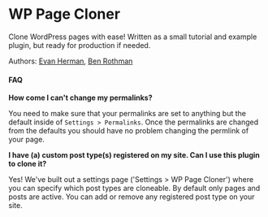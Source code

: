 # WP Page Cloner

Clone WordPress pages with ease! Written as a small tutorial and example plugin, but ready for production if needed.

Authors: [Evan Herman](https://github.com/EvanHerman), [Ben Rothman](https://github.com/brothman01) 

#### FAQ

**How come I can't change my permalinks?**

You need to make sure that your permalinks are set to anything but the default inside of `Settings > Permalinks`. Once the permalinks are changed from the defaults you should have no problem changing the permlink of your page.

**I have (a) custom post type(s) registered on my site. Can I use this plugin to clone it?**

Yes! We've built out a settings page ('Settings > WP Page Cloner') where you can specify which post types are cloneable. By default only pages and posts are active. You can add or remove any registered post type on your site. 